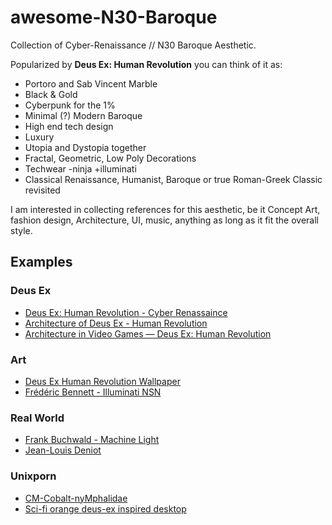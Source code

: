 # awesome-N30-Baroque

Collection of Cyber-Renaissance // N30 Baroque Aesthetic.

Popularized by **Deus Ex: Human Revolution** you can think of it as: 
  
  - Portoro and Sab Vincent Marble
  - Black & Gold
  - Cyberpunk for the 1%
  - Minimal (?) Modern Baroque
  - High end tech design
  - Luxury
  - Utopia and Dystopia together
  - Fractal, Geometric, Low Poly Decorations
  - Techwear -ninja +illuminati
  - Classical Renaissance, Humanist, Baroque or true Roman-Greek Classic revisited

I am interested in collecting references for this aesthetic, be it
Concept Art, fashion design, Architecture, UI, music, anything as long as it fit the
overall style.

## Examples

### Deus Ex

- [Deus Ex: Human Revolution - Cyber Renassaince](https://imgur.com/gallery/YZX8G)
- [Architecture of Deus Ex - Human Revolution](https://www.youtube.com/watch?v=_ypHM_b88Jw&list=PLD7519BFFBCE668B2)
- [Architecture in Video Games — Deus Ex: Human Revolution](https://medium.salimbo.me/architecture-in-video-games-deus-ex-human-revolution-4985235013f0)

### Art

- [Deus Ex Human Revolution Wallpaper](https://www.deviantart.com/dan-the-gir-man/art/Deus-Ex-Human-Revolution-Wallpaper-323141291)
- [Frédéric Bennett - Illuminati NSN](https://www.artstation.com/artwork/9zBEy)

### Real World

- [Frank Buchwald - Machine Light](https://www.frankbuchwald.com/)
- [Jean-Louis Deniot](https://www.ninatakesh.com/blog/jean-louis-deniot-the-parisian-designer-and-architect)

### Unixporn

- [CM-Cobalt-nyMphalidae](https://www.reddit.com/r/unixporn/comments/a5r7su/i3wm_cmcobaltnymphalidae/)
- [Sci-fi orange deus-ex inspired desktop](https://www.reddit.com/r/unixporn/comments/5gv88w/i3_polybar_scifi_orange_deusex_inspired_desktop/)
